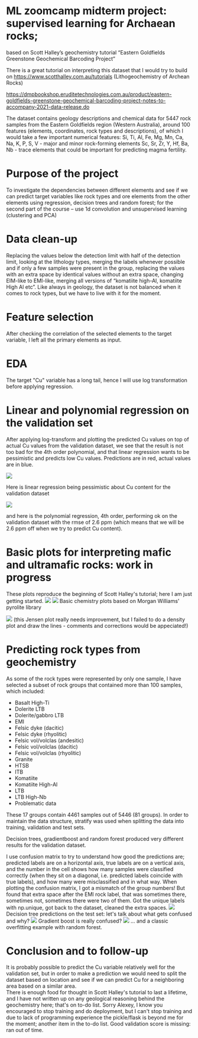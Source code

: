 # ML zoomcamp midterm project: supervised learning for Archaean rocks; 
based on Scott Halley’s geochemistry tutorial “Eastern Goldfields Greenstone Geochemical Barcoding Project” 

There is a great tutorial on interpreting this dataset that I would try to build on https://www.scotthalley.com.au/tutorials (Lithogeochemistry of Archean Rocks)

https://dmpbookshop.eruditetechnologies.com.au/product/eastern-goldfields-greenstone-geochemical-barcoding-project-notes-to-accompany-2021-data-release.do

The dataset contains geology descriptions and chemical data for 5447 rock samples from the Eastern Goldfields region (Western Australia), around 100 features (elements, coordinates, rock types and descriptions), of which I would take a few important numerical features: 
Si, Ti, Al, Fe, Mg, Mn, Ca, Na, K, P, S, V - major and minor rock-forming elements
Sc, Sr, Zr, Y, Hf, Ba, Nb - trace elements that could be important for predicting magma fertility. 

# Purpose of the project
To investigate the dependencies between different elements and see if we can predict target variables like rock types and ore elements from the other elements
using regression, decision trees and random forest; for the second part of the course – use 1d convolution and unsupervised learning (clustering and PCA)

# Data clean-up
Replacing the values below the detection limit with half of the detection limit, looking at the lithology types, merging the labels whenever possible and if only a few samples were present in the group, replacing the values with an extra space by identical values without an extra space, changing EIM-like to EMI-like, merging all versions of “komatiite high-Al, komatiite High Al etc”. Like always in geology, the dataset is not balanced when it comes to rock types, but we have to live with it for the moment. 

# Feature selection
After checking the correlation of the selected elements to the target variable, I left all the primary elements as input. 

# EDA 
The target "Cu" variable has a long tail, hence I will use log transformation before applying regression. 

# Linear and polynomial regression on the validation set
After applying log-transform and plotting the predicted Cu values on top of actual Cu values from the validation dataset, we see that the result is not too bad for the 4th order polynomial, and that linear regression wants to be pessimistic and predicts low Cu values. Predictions are in red, actual values are in blue. 

<img src=https://github.com/DinaKlim/Alexey-Grigoriev-s-ML-Zoomcamp-Homework/blob/main/Midterm%20project/Linear%20regression.png>

Here is linear regression being pessimistic about Cu content for the validation dataset

<img src=https://github.com/DinaKlim/Alexey-Grigoriev-s-ML-Zoomcamp-Homework/blob/main/Midterm%20project/4th%20order%20polynomial.png>

and here is the polynomial regression, 4th order, performing ok on the validation dataset with the rmse of 2.6 ppm (which means that we will be 2.6 ppm off when we try to predict Cu content). 

# Basic plots for interpreting mafic and ultramafic rocks: work in progress
These plots reproduce the beginning of Scott Halley's tutorial; here I am just getting started.
<img src=https://github.com/DinaKlim/Alexey-Grigoriev-s-ML-Zoomcamp-Homework/blob/main/Midterm%20project/chemistry1_corrected.png>
<img src=https://github.com/DinaKlim/Alexey-Grigoriev-s-ML-Zoomcamp-Homework/blob/main/Midterm%20project/chemistry2_corrected.png>
Basic chemistry plots based on Morgan Williams' pyrolite library

<img src=https://github.com/DinaKlim/Alexey-Grigoriev-s-ML-Zoomcamp-Homework/blob/main/Midterm%20project/Jensen%20plot%20attempt.png>
(this Jensen plot really needs improvement, but I failed to do a density plot and draw the lines - comments and corrections would be appeciated!)

# Predicting rock types from geochemistry
As some of the rock types were represented by only one sample, I have selected a subset of rock groups that contained more than 100 samples, which included: 
- Basalt High-Ti
- Dolerite LTB
- Dolerite/gabbro LTB
- EMI
- Felsic dyke (dacitic)
- Felsic dyke (rhyolitic)
- Felsic vol/volclas (andesitic)
- Felsic vol/volclas (dacitic)
- Felsic vol/volclas (rhyolitic)
- Granite
- HTSB
- ITB
- Komatiite
- Komatiite High-Al
- LTB
- LTB High-Nb
- Problematic data

These 17 groups contain 4461 samples out of 5446 (81 groups). In order to maintain the data structure, stratify was used when splitting the data into training, validation and test sets. 

Decision trees, gradientboost and random forest produced very different results for the validation dataset. 

I use confusion matrix to try to understand how good the predictions are; predicted labels are on a horizontal axis, true labels are on a vertical axis, and the number in the cell shows how many samples were classified correctly (when they sit on a diagonal, i.e. predicted labels coincide with true labels), and how many were misclassified and in what way. 
When plotting the confusion matrix, I got a mismatch of the group numbers! But found that extra space after the EMI rock label, that was sometimes there, sometimes not, sometimes there were two of them. Got the unique labels with np.unique, got back to the dataset, cleaned the extra spaces. 
<img src=https://github.com/DinaKlim/Alexey-Grigoriev-s-ML-Zoomcamp-Homework/blob/main/Midterm%20project/confusion%20matrix%20dtree%20test.jpg>
Decision tree predictions on the test set: let's talk about what gets confused and why? 
<img src=https://github.com/DinaKlim/Alexey-Grigoriev-s-ML-Zoomcamp-Homework/blob/main/Midterm%20project/confusion%20matrix%20gboost%20test.jpg>
Gradient boost is really confused? 
<img src=https://github.com/DinaKlim/Alexey-Grigoriev-s-ML-Zoomcamp-Homework/blob/main/Midterm%20project/confusion%20random%20forest%20test%20set.jpg>
... and a classic overfitting example with random forest. 

# Conclusion and to follow-up
It is probably possible to predict the Cu variable relatively well for the validation set, but in order to make a prediction we would need to split the dataset based on location and see if we can predict Cu for a neighboring area based on a similar area.  
There is enough food for thought in Scott Halley's tutorial to last a lifetime, and I have not written up on any geological reasoning behind the geochemistry here; that's on  to-do list. 
Sorry Alexey, I know you encouraged to stop training and do deployment, but I can't stop training and due to lack of programming experience the pickle/flask is beyond me for the moment; another item in the to-do list. 
Good validation score is missing: ran out of time. 
